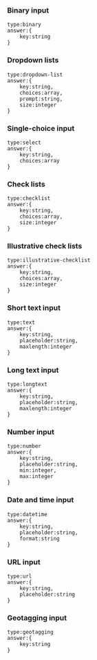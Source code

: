 ### Binary input
```
type:binary
answer:{
	key:string
}
```

### Dropdown lists
```
type:dropdown-list
answer:{
	key:string,
	choices:array,
	prompt:string,
	size:integer
}
```

### Single-choice input
```
type:select
answer:{
	key:string,
	choices:array
}
```

### Check lists
```
type:checklist
answer:{
	key:string,
	choices:array,
	size:integer
}
```

### Illustrative check lists
```
type:illustrative-checklist
answer:{
	key:string,
	choices:array,
	size:integer
}
```

### Short text input
```
type:text
answer:{
	key:string,
	placeholder:string,
	maxlength:integer
}
```

### Long text input
```
type:longtext
answer:{
	key:string,
	placeholder:string,
	maxlength:integer
}
```

### Number input
```
type:number
answer:{
	key:string,
	placeholder:string,
	min:integer,
	max:integer
}
```

### Date and time input
```
type:datetime
answer:{
	key:string,
	placeholder:string,
	format:string
}
```

### URL input
```
type:url
answer:{
	key:string,
	placeholder:string
}
```

### Geotagging input
```
type:geotagging
answer:{
	key:string
}
```
